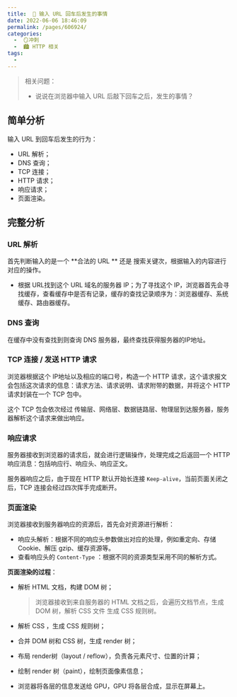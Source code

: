 ```yaml
---
title:  🍎 输入 URL 回车后发生的事情
date: 2022-06-06 18:46:09
permalink: /pages/606924/
categories:
  -  🪞冲刺
  -  🏙 HTTP 相关
tags:
  - 
---
```

> 相关问题：
>
> + 说说在浏览器中输入 URL 后敲下回车之后，发生的事情？



## 简单分析

输入 URL 到回车后发生的行为：

+ URL 解析；
+ DNS 查询；
+ TCP 连接；
+ HTTP 请求；
+ 响应请求；
+ 页面渲染。



## 完整分析

### URL 解析

首先判断输入的是一个 **合法的 URL ** 还是 搜索关键次，根据输入的内容进行对应的操作。

+ 根据 URL找到这个 URL 域名的服务器 IP；为了寻找这个 IP，浏览器首先会寻找缓存，查看缓存中是否有记录，缓存的查找记录顺序为：浏览器缓存、系统缓存、路由器缓存。



### DNS 查询

在缓存中没有查找到则查询 DNS 服务器，最终查找获得服务器的IP地址。



### TCP 连接 / 发送 HTTP 请求

浏览器根据这个 IP地址以及相应的端口号，构造一个 HTTP 请求，这个请求报文会包括这次请求的信息：请求方法、请求说明、请求附带的数据，并将这个 HTTP 请求封装在一个 TCP 包中。

这个 TCP 包会依次经过 传输层、网络层、数据链路层、物理层到达服务器，服务器解析这个请求来做出响应。



### 响应请求

服务器接收到浏览器的请求后，就会进行逻辑操作，处理完成之后返回一个 HTTP 响应消息：包括响应行、响应头、响应正文。

服务器响应之后，由于现在 HTTP 默认开始长连接 `Keep-alive`，当前页面关闭之后，TCP 连接会经过四次挥手完成断开。



### 页面渲染

浏览器接收到服务器响应的资源后，首先会对资源进行解析：

+ 响应头解析：根据不同的响应头参数做出对应的处理，例如重定向、存储 Cookie、解压 gzip、缓存资源等。
+ 查看响应头的 `Content-Type` ：根据不同的资源类型采用不同的解析方式。



**页面渲染的过程**：

+ 解析 HTML 文档，构建 DOM 树；

  > 浏览器接收到来自服务器的 HTML 文档之后，会遍历文档节点，生成 DOM 树，解析 CSS 文件 生成 CSS 规则树。

+ 解析 CSS ，生成 CSS 规则树；

+ 合并 DOM 树和 CSS 树，生成 render 树；

+ 布局 render树（layout / reflow），负责各元素尺寸、位置的计算；

+ 绘制 render 树（paint），绘制页面像素信息；

+ 浏览器将各层的信息发送给 GPU，GPU 将各层合成，显示在屏幕上。

